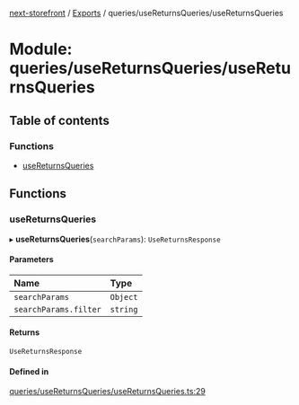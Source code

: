[next-storefront](../README.md) / [Exports](../modules.md) / queries/useReturnsQueries/useReturnsQueries

# Module: queries/useReturnsQueries/useReturnsQueries

## Table of contents

### Functions

- [useReturnsQueries](queries_useReturnsQueries_useReturnsQueries.md#usereturnsqueries)

## Functions

### useReturnsQueries

▸ **useReturnsQueries**(`searchParams`): `UseReturnsResponse`

#### Parameters

| Name                  | Type     |
| :-------------------- | :------- |
| `searchParams`        | `Object` |
| `searchParams.filter` | `string` |

#### Returns

`UseReturnsResponse`

#### Defined in

[queries/useReturnsQueries/useReturnsQueries.ts:29](https://github.com/KiboSoftware/nextjs-storefront/blob/98414f4/hooks/queries/useReturnsQueries/useReturnsQueries.ts#L29)
